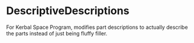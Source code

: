 # DescriptiveDescriptions
For Kerbal Space Program, modifies part descriptions to actually describe the parts instead of just being fluffy filler.
